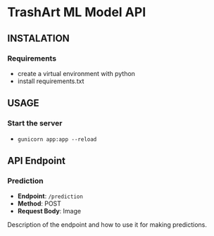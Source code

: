 # TrashArt ML Model API

## INSTALATION

### Requirements

- create a virtual environment with python
- install requirements.txt

## USAGE

### Start the server

- `gunicorn app:app --reload`

## API Endpoint

### Prediction

- **Endpoint**: `/prediction`
- **Method**: POST
- **Request Body**: Image

Description of the endpoint and how to use it for making predictions.
